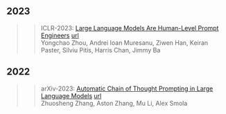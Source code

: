 ## 2023

>> ICLR-2023: [Large Language Models Are Human-Level Prompt Engineers](./paper/2211.01910.pdf) [url](https://arxiv.org/abs/2211.01910)  
>> Yongchao Zhou, Andrei Ioan Muresanu, Ziwen Han, Keiran Paster, Silviu Pitis, Harris Chan, Jimmy Ba    
>> 


## 2022

>> arXiv-2023: [Automatic Chain of Thought Prompting in Large Language Models](./paper/2210.03493.pdf) [url](https://arxiv.org/abs/2210.03493)  
>> Zhuosheng Zhang, Aston Zhang, Mu Li, Alex Smola    
>> 

